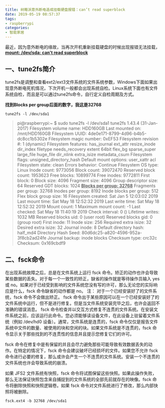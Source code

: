 ```yaml
---
title: 树莓派意外断电造成挂载硬盘报错：can’t read superblock
date: 2019-05-19 08:57:37
tags:
- raspberrypi
categories:
- 智能家居
---
```

最近，因为意外断电的缘故，当再次开机重新挂载硬盘的时候出现报错无法挂载，<u>**mount: /dev/sda: can't read superblock**</u>

## 一、tune2fs简介

tune2fs是调整和查看ext2/ext3文件系统的文件系统参数，Windows下面如果出现意外断电死机情况，下次开机一般都会出现系统自检。Linux系统下面也有文件系统自检，而且是可以通过tune2fs命令，自行定义自检周期及方式。

**找到Blocks per group后面的数字，我这是32768**

```
tune2fs -l /dev/sda1
```

> pi@raspberrypi:~ $ sudo tune2fs -l /dev/sda1
tune2fs 1.43.4 (31-Jan-2017)
Filesystem volume name:   HDD160GB
Last mounted on:          /mnt/HDD160GB
Filesystem UUID:          4de0e171-8799-4d96-b4b5-dc8cc1b5302e
Filesystem magic number:  0xEF53
Filesystem revision #:    1 (dynamic)
Filesystem features:      has_journal ext_attr resize_inode dir_index filetype needs_recovery extent 64bit flex_bg sparse_super large_file huge_file dir_nlink extra_isize metadata_csum
Filesystem flags:         unsigned_directory_hash 
Default mount options:    user_xattr acl
Filesystem state:         clean
Errors behavior:          Continue
Filesystem OS type:       Linux
Inode count:              9773056
Block count:              39072470
Reserved block count:     1953623
Free blocks:              10899774
Free inodes:              9772811
First block:              0
Block size:               4096
Fragment size:            4096
Group descriptor size:    64
Reserved GDT blocks:      1024
<u>**Blocks per group:         32768**</u>
Fragments per group:      32768
Inodes per group:         8192
Inode blocks per group:   512
Flex block group size:    16
Filesystem created:       Sat Jan  5 12:03:02 2019
Last mount time:          Sat May 18 12:52:32 2019
Last write time:          Sat May 18 12:52:32 2019
Mount count:              1
Maximum mount count:      -1
Last checked:             Sat May 18 11:40:19 2019
Check interval:           0 (<none>)
Lifetime writes:          1032 MB
Reserved blocks uid:      0 (user root)
Reserved blocks gid:      0 (group root)
First inode:              11
Inode size:	          256
Required extra isize:     32
Desired extra isize:      32
Journal inode:            8
Default directory hash:   half_md4
Directory Hash Seed:      80d6dc25-a820-4596-952a-3f8cb2ad24fe
Journal backup:           inode blocks
Checksum type:            crc32c
Checksum:                 0x169cbdf9

## 二、fsck命令

在出现系统故障之后，总是在文件系统上运行 fsck 命令。矫正的动作也许会导致某些数据的丢失。对于每一个一致性的矫正，缺省的操作就是等待操作员输入 yes 或 no。如果对于已经受到影响的文件系统您没有写的许可，那么无论您的实际响应是什么，fsck 命令缺省的动作都是 no。
注：
对于一个已经安装好了的文件系统，fsck 命令不会做出矫正。
fsck 命令出于某些原因可以在一个已经安装好了的文件系统中运行，但不是进行修复。但是当文件系统安装完毕之后，也许会返回不准确的错误消息。
fsck 命令检查并以交互方式修复不连贯的文件系统。在安装文件系统之前，应该运行此命令。您必须能够读设备文件，在此设备上驻留着文件系统（例如 /dev/hd0 设备）。通常，文件系统是连贯的，fsck 命令仅仅是报告文件系统中文件的数量、被使用的块和空闲的块。如果文件系统是不连贯的，fsck 命令显示关于那些找到的不连贯性的信息并且提示您修复它们的许可。

fsck 命令在修复中是有保留的并且会尽力避免那些可能导致有效数据丢失的动作。在特定的情况下，fsck 命令会建议破坏已经损坏的文件。如果您不允许 fsck 命令进行必要的修复，那么或许会产生一个不连贯的文件系统。安装一个不连贯的文件系统也许会导致系统的崩溃。

如果 JFS2 文件系统有快照，fsck 命令将试图保留这些快照。如果此操作失败，那么无法保证快照包含来自捕捉到的文件系统的全部先前就存在的映像。fsck 命令将删除快照和快照逻辑卷。如果 fsck 命令对文件系统进行了修改，那么内部快照将被删除。

```
fsck.ext4 -b 32768 /dev/sda1
```